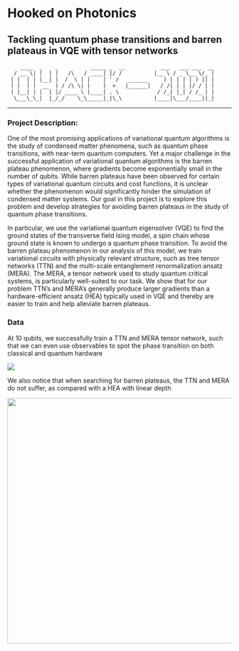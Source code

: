 # Hooked on Photonics
## Tackling quantum phase transitions and barren plateaus in VQE with tensor networks

```   
    ____  _    _          _____ _  __           ___   ___ ___  __ 
  / __ \| |  | |   /\   / ____| |/ /          |__ \ / _ \__ \/_ |
 | |  | | |__| |  /  \ | |    | ' /   ______     ) | | | | ) || |
 | |  | |  __  | / /\ \| |    |  <   |______|   / /| | | |/ / | |
 | |__| | |  | |/ ____ \ |____| . \            / /_| |_| / /_ | |
  \___\_\_|  |_/_/    \_\_____|_|\_\          |____|\___/____||_|
````
---

### Project Description:


One of the most promising applications of variational quantum algorithms is the study of condensed matter phenomena, such as quantum phase transitions, with near-term quantum computers. Yet a major challenge in the successful application of variational quantum algorithms is the barren plateau phenomenon, where gradients become exponentially small in the number of qubits. While barren plateaus have been observed for certain types of variational quantum circuits and cost functions, it is unclear whether the phenomenon would significantly hinder the simulation of condensed matter systems. Our goal in this project is to explore this problem and develop strategies for avoiding barren plateaus in the study of quantum phase transitions.

In particular, we use the variational quantum eigensolver (VQE) to find the ground states of the transverse field Ising model, a spin chain whose ground state is known to undergo a quantum phase transition. To avoid the barren plateau phenomenon in our analysis of this model, we train variational circuits with physically relevant structure, such as tree tensor networks (TTN) and the multi-scale entanglement renormalization ansatz (MERA). The MERA, a tensor network used to study quantum critical systems, is particularly well-suited to our task. We show that for our problem TTN’s and MERA’s generally produce larger gradients than a hardware-efficient ansatz (HEA) typically used in VQE and thereby are easier to train and help alleviate barren plateaus.


### Data

At 10 qubits, we successfully train a TTN and MERA tensor network, such that we can even use observables to spot the phase transition on both classical and quantum hardware

<img src="https://github.com/echertkov/qhack_vqe_ttn/raw/main/images/transition.png" />  

We also notice that when searching for barren plateaus, the TTN and MERA do not suffer, as compared with a HEA with linear depth   

<img src="https://github.com/echertkov/qhack_vqe_ttn/raw/main/images/avgvar_vs_N_h_1.0.png" width="550px" />   
